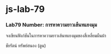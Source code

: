 # js-lab-79
### Lab79 Number: การหาความยาวเส้นทแยงมุม
จงเขียนฟังก์ชันในการหาความยาวเส้นทแยงมุมของสี่เหลี่ยมผืนผ้า

ชัยรัตน์ ทรัพย์สนอง (ตูน)
